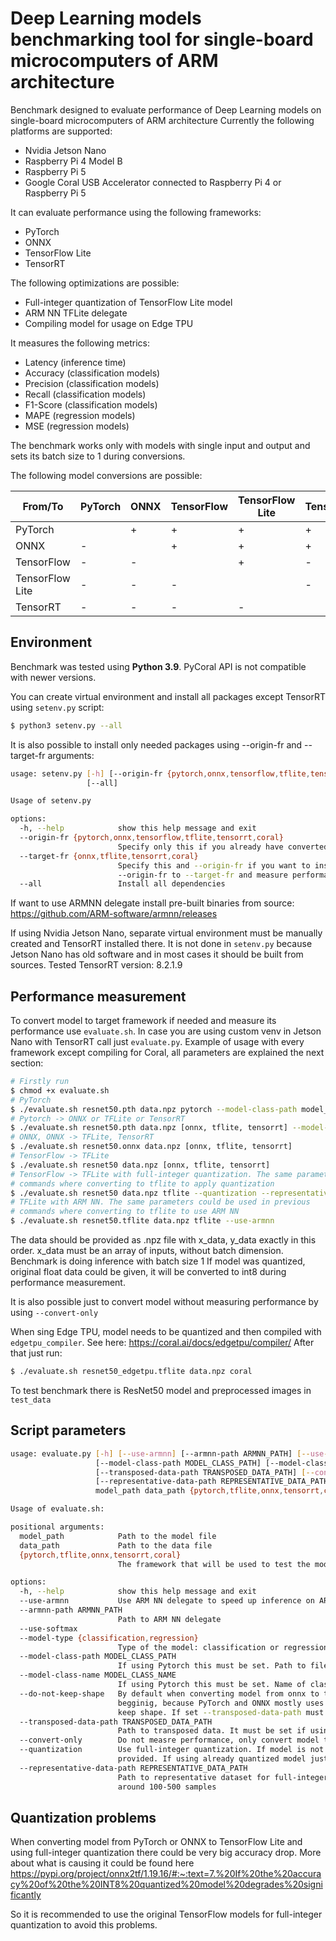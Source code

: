# Deep Learning models benchmarking tool for single-board microcomputers of ARM architecture
Benchmark designed to evaluate performance of Deep Learning models on single-board microcomputers of ARM architecture
Currently the following platforms are supported:
* Nvidia Jetson Nano
* Raspberry Pi 4 Model B
* Raspberry Pi 5
* Google Coral USB Accelerator connected to Raspberry Pi 4 or Raspberry Pi 5

It can evaluate performance using the following frameworks:
* PyTorch
* ONNX
* TensorFlow Lite
* TensorRT

The following optimizations are possible:
* Full-integer quantization of TensorFlow Lite model
* ARM NN TFLite delegate
* Compiling model for usage on Edge TPU

It measures the following metrics:
* Latency    (inference time)
* Accuracy   (classification models)
* Precision  (classification models)
* Recall     (classification models)
* F1-Score   (classification models)
* MAPE       (regression models)
* MSE        (regression models)

The benchmark works only with models with single input and output and sets its batch size to 1 during conversions.

The following model conversions are possible:

|      From/To    | PyTorch | ONNX | TensorFlow | TensorFlow Lite | TensorRT |
| --------------- | ------- | ---- | ---------- | --------------- | -------- |
|      PyTorch    |         |   +  |     +      |        +        |     +    | 
|       ONNX      |    -    |      |     +      |        +        |     +    | 
|   TensorFlow    |    -    |   -  |            |        +        |     -    |   
| TensorFlow Lite |    -    |   -  |     -      |                 |     -    | 
|     TensorRT    |    -    |   -  |     -      |        -        |          | 

## Environment
Benchmark was tested using **Python 3.9**. PyCoral API is not compatible with newer versions. 

You can create virtual environment and install all packages except TensorRT using `setenv.py` script:
```bash
$ python3 setenv.py --all
```
It is also possible to install only needed packages using --origin-fr and --target-fr arguments:
```bash
usage: setenv.py [-h] [--origin-fr {pytorch,onnx,tensorflow,tflite,tensorrt,coral}] [--target-fr {onnx,tflite,tensorrt,coral}]
                 [--all]

Usage of setenv.py

options:
  -h, --help            show this help message and exit
  --origin-fr {pytorch,onnx,tensorflow,tflite,tensorrt,coral}
                        Specify only this if you already have converted model and want just to evaluate it
  --target-fr {onnx,tflite,tensorrt,coral}
                        Specify this and --origin-fr if you want to install dependencies that will be needed to convert model from
                        --origin-fr to --target-fr and measure performance
  --all                 Install all dependencies
```

If want to use ARMNN delegate install pre-built binaries from source: https://github.com/ARM-software/armnn/releases

If using Nvidia Jetson Nano, separate virtual environment must be manually created and TensorRT installed there. It is not done in `setenv.py` because Jetson Nano has old software and in most cases it should be built from sources.
Tested TensorRT version: 8.2.1.9



## Performance measurement
To convert model to target framework if needed and measure its performance use `evaluate.sh`. In case you are using custom venv in Jetson Nano with TensorRT call just `evaluate.py`.
Example of usage with every framework except compiling for Coral, all parameters are explained the next section:
```bash
# Firstly run
$ chmod +x evaluate.sh
# PyTorch
$ ./evaluate.sh resnet50.pth data.npz pytorch --model-class-path model_class.py --model-class-name ResNet50
# Pytorch -> ONNX or TFLite or TensorRT
$ ./evaluate.sh resnet50.pth data.npz [onnx, tflite, tensorrt] --model-class-path model_class.py --model-class-name ResNet50
# ONNX, ONNX -> TFLite, TensorRT
$ ./evaluate.sh resnet50.onnx data.npz [onnx, tflite, tensorrt]
# TensorFlow -> TFLite
$ ./evaluate.sh resnet50 data.npz [onnx, tflite, tensorrt]
# TensorFlow -> TFLite with full-integer quantization. The same parameters could be used in previous
# commands where converting to tflite to apply quantization
$ ./evaluate.sh resnet50 data.npz tflite --quantization --representative-data-path repr_data.npz
# TFLite with ARM NN. The same parameters could be used in previous
# commands where converting to tflite to use ARM NN
$ ./evaluate.sh resnet50.tflite data.npz tflite --use-armnn
```
The data should be provided as .npz file with x_data, y_data exactly in this order. x_data must be an array of inputs, without batch dimension. Benchmark is doing inference with batch size 1
If model was quantized, original float data could be given, it will be converted to int8 during performance measurement.

It is also possible just to convert model without measuring performance by using `--convert-only`

When sing Edge TPU, model needs to be quantized and then compiled with `edgetpu_compiler`. See here: https://coral.ai/docs/edgetpu/compiler/
After that just run:
```bash
$ ./evaluate.sh resnet50_edgetpu.tflite data.npz coral
```
To test benchmark there is ResNet50 model and preprocessed images in `test_data`

## Script parameters
```bash
usage: evaluate.py [-h] [--use-armnn] [--armnn-path ARMNN_PATH] [--use-softmax] [--model-type {classification,regression}]
                   [--model-class-path MODEL_CLASS_PATH] [--model-class-name MODEL_CLASS_NAME] [--do-not-keep-shape]
                   [--transposed-data-path TRANSPOSED_DATA_PATH] [--convert-only] [--quantization]
                   [--representative-data-path REPRESENTATIVE_DATA_PATH]
                   model_path data_path {pytorch,tflite,onnx,tensorrt,coral}

Usage of evaluate.sh:

positional arguments:
  model_path            Path to the model file
  data_path             Path to the data file
  {pytorch,tflite,onnx,tensorrt,coral}
                        The framework that will be used to test the model

options:
  -h, --help            show this help message and exit
  --use-armnn           Use ARM NN delegate to speed up inference on ARM architecture CPU. Works only with float32 TFLite model
  --armnn-path ARMNN_PATH
                        Path to ARM NN delegate
  --use-softmax
  --model-type {classification,regression}
                        Type of the model: classification or regression
  --model-class-path MODEL_CLASS_PATH
                        If using Pytorch this must be set. Path to file with model architecture (class)
  --model-class-name MODEL_CLASS_NAME
                        If using Pytorch this must be set. Name of class of model architecture
  --do-not-keep-shape   By default when converting model from onnx to tensorflow the input shape is kept by adding Transpose in the
                        begginig, because PyTorch and ONNX mostly uses CHW input shape, while TensorFlow uses HWC. Set this to not
                        keep shape. If set --transposed-data-path must also be provided
  --transposed-data-path TRANSPOSED_DATA_PATH
                        Path to transposed data. It must be set if using -do-not-keep-shape
  --convert-only        Do not measre performance, only convert model to provided framework
  --quantization        Use full-integer quantization. If model is not quantized then --representative-data-path must be also
                        provided. If using already quantized model just set --quantization
  --representative-data-path REPRESENTATIVE_DATA_PATH
                        Path to representative dataset for full-integer quantization. It could be the subset of training data
                        around 100-500 samples
```

## Quantization problems
When converting model from PyTorch or ONNX to TensorFlow Lite and using full-integer quantization there could be very big accuracy drop.
More about what is causing it could be found here https://pypi.org/project/onnx2tf/1.19.16/#:~:text=7.%20If%20the%20accuracy%20of%20the%20INT8%20quantized%20model%20degrades%20significantly

So it is recommended to use the original TensorFlow models for full-integer quantization to avoid this problems.









